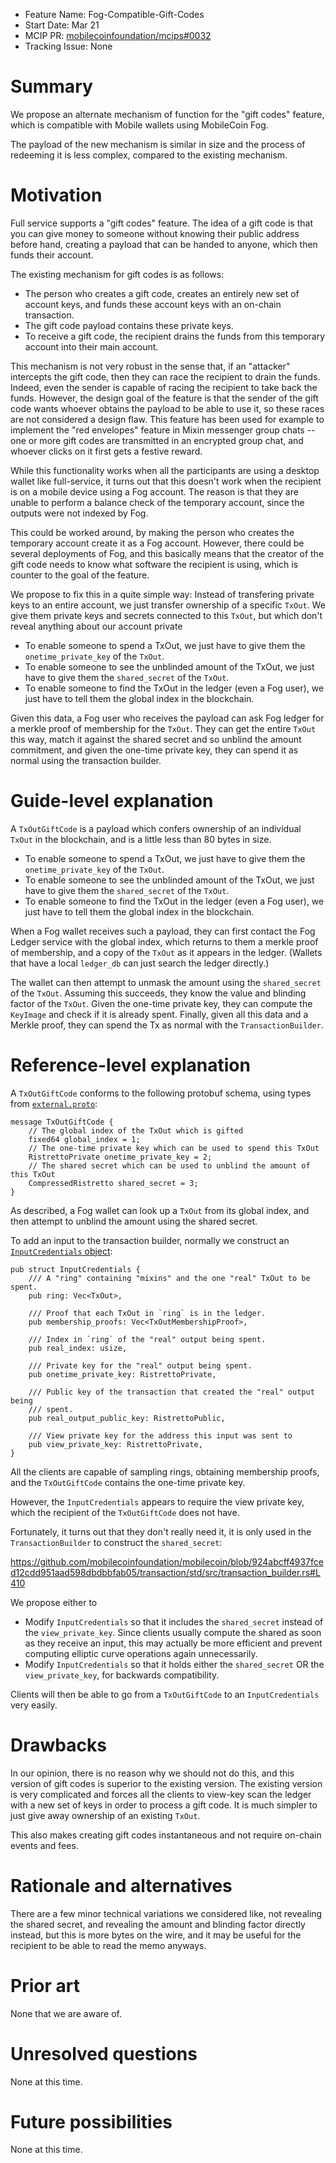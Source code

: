 - Feature Name: Fog-Compatible-Gift-Codes
- Start Date: Mar 21
- MCIP PR: [mobilecoinfoundation/mcips#0032](https://github.com/mobilecoinfoundation/mcips/pull/0032)
- Tracking Issue: None

# Summary
[summary]: #summary

We propose an alternate mechanism of function for the "gift codes" feature, which is compatible with
Mobile wallets using MobileCoin Fog.

The payload of the new mechanism is similar in size and the process of redeeming it is less complex,
compared to the existing mechanism.

# Motivation
[motivation]: #motivation

Full service supports a "gift codes" feature. The idea of a gift code is that you can give money to
someone without knowing their public address before hand, creating a payload that can be handed to
anyone, which then funds their account.

The existing mechanism for gift codes is as follows:
* The person who creates a gift code, creates an entirely new set of account keys, and funds these account keys with an on-chain transaction.
* The gift code payload contains these private keys.
* To receive a gift code, the recipient drains the funds from this temporary account into their main account.

This mechanism is not very robust in the sense that, if an "attacker" intercepts the gift code, then they can race the
recipient to drain the funds. Indeed, even the sender is capable of racing the recipient to take back the funds.
However, the design goal of the feature is that the sender of the gift code wants whoever
obtains the payload to be able to use it, so these races are not considered a design flaw.
This feature has been used for example to implement the "red envelopes" feature in Mixin
messenger group chats -- one or more gift codes are transmitted in an encrypted group chat, and whoever clicks on it first
gets a festive reward.

While this functionality works when all the participants are using a desktop wallet like full-service, it turns out that this doesn't
work when the recipient is on a mobile device using a Fog account. The reason is that they are unable to perform a balance
check of the temporary account, since the outputs were not indexed by Fog.

This could be worked around, by making the person who creates the temporary account create it as a Fog account.
However, there could be several deployments of Fog, and this basically means that the creator of the gift code needs to know
what software the recipient is using, which is counter to the goal of the feature.

We propose to fix this in a quite simple way:
Instead of transfering private keys to an entire account, we just transfer ownership of a specific `TxOut`.
We give them private keys and secrets connected to this `TxOut`, but which don't reveal anything about our account private 
* To enable someone to spend a TxOut, we just have to give them the `onetime_private_key` of the `TxOut`.
* To enable someone to see the unblinded amount of the TxOut, we just have to give them the `shared_secret` of the `TxOut`.
* To enable someone to find the TxOut in the ledger (even a Fog user), we just have to tell them the global index in the blockchain.

Given this data, a Fog user who receives the payload can ask Fog ledger for a merkle proof of membership for the `TxOut`.
They can get the entire `TxOut` this way, match it against the shared secret and so unblind the amount commitment, and given the one-time
private key, they can spend it as normal using the transaction builder.

# Guide-level explanation
[guide-level-explanation]: #guide-level-explanation

A `TxOutGiftCode` is a payload which confers ownership of an individual `TxOut` in the blockchain,
and is a little less than 80 bytes in size.

* To enable someone to spend a TxOut, we just have to give them the `onetime_private_key` of the `TxOut`.
* To enable someone to see the unblinded amount of the TxOut, we just have to give them the `shared_secret` of the `TxOut`.
* To enable someone to find the TxOut in the ledger (even a Fog user), we just have to tell them the global index in the blockchain.

When a Fog wallet receives such a payload, they can first contact the Fog Ledger service with the global index, which returns to them a merkle proof of
membership, and a copy of the `TxOut` as it appears in the ledger. (Wallets that have a local `ledger_db` can just search the ledger directly.)

The wallet can then attempt to unmask the amount using the `shared_secret` of the `TxOut`. Assuming this succeeds, they know the value and blinding factor
of the `TxOut`. Given the one-time private key, they can compute the `KeyImage` and check if it is already spent. Finally, given all this data and a Merkle proof,
they can spend the Tx as normal with the `TransactionBuilder`.

# Reference-level explanation
[reference-level-explanation]: #reference-level-explanation

A `TxOutGiftCode` conforms to the following protobuf schema, using types from [`external.proto`](https://github.com/mobilecoinfoundation/mobilecoin/blob/924abcff4937fced12cdd951aad598dbdbbfab05/api/proto/external.proto):

```
message TxOutGiftCode {
    // The global index of the TxOut which is gifted
    fixed64 global_index = 1;
    // The one-time private key which can be used to spend this TxOut
    RistrettoPrivate onetime_private_key = 2;
    // The shared secret which can be used to unblind the amount of this TxOut
    CompressedRistretto shared_secret = 3;
}
```

As described, a Fog wallet can look up a `TxOut` from its global index, and then
attempt to unblind the amount using the shared secret.

To add an input to the transaction builder, normally we construct an [`InputCredentials` object](https://github.com/mobilecoinfoundation/mobilecoin/blob/924abcff4937fced12cdd951aad598dbdbbfab05/transaction/std/src/input_credentials.rs#L11):

```
pub struct InputCredentials {
    /// A "ring" containing "mixins" and the one "real" TxOut to be spent.
    pub ring: Vec<TxOut>,

    /// Proof that each TxOut in `ring` is in the ledger.
    pub membership_proofs: Vec<TxOutMembershipProof>,

    /// Index in `ring` of the "real" output being spent.
    pub real_index: usize,

    /// Private key for the "real" output being spent.
    pub onetime_private_key: RistrettoPrivate,

    /// Public key of the transaction that created the "real" output being
    /// spent.
    pub real_output_public_key: RistrettoPublic,

    /// View private key for the address this input was sent to
    pub view_private_key: RistrettoPrivate,
}
```

All the clients are capable of sampling rings, obtaining membership proofs, and the
`TxOutGiftCode` contains the one-time private key.

However, the `InputCredentials` appears to require the view private key, which the recipient
of the `TxOutGiftCode` does not have.

Fortunately, it turns out that they don't really need it, it is only used in the `TransactionBuilder`
to construct the `shared_secret`:

https://github.com/mobilecoinfoundation/mobilecoin/blob/924abcff4937fced12cdd951aad598dbdbbfab05/transaction/std/src/transaction_builder.rs#L410

We propose either to
* Modify `InputCredentials` so that it includes the `shared_secret` instead of the `view_private_key`.
  Since clients usually compute the shared as soon as they receive an input, this may actually be more efficient
  and prevent computing elliptic curve operations again unnecessarily.
* Modify `InputCredentials` so that it holds either the `shared_secret` OR the `view_private_key`, for backwards
  compatibility.

Clients will then be able to go from a `TxOutGiftCode` to an `InputCredentials` very easily.

# Drawbacks
[drawbacks]: #drawbacks

In our opinion, there is no reason why we should not do this, and this version of gift codes is superior to the existing version.
The existing version is very complicated and forces all the clients to view-key scan the ledger with a new set of keys in order
to process a gift code. It is much simpler to just give away ownership of an existing `TxOut`.

This also makes creating gift codes instantaneous and not require on-chain events and fees.

# Rationale and alternatives
[rationale-and-alternatives]: #rationale-and-alternatives

There are a few minor technical variations we considered like, not revealing the shared secret, and revealing
the amount and blinding factor directly instead, but this is more bytes on the wire, and it may be useful for
the recipient to be able to read the memo anyways.

# Prior art
[prior-art]: #prior-art

None that we are aware of.

# Unresolved questions
[unresolved-questions]: #unresolved-questions

None at this time.

# Future possibilities
[future-possibilities]: #future-possibilities

None at this time.
